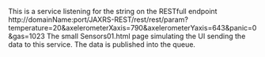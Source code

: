
This is a service listening for the string on the RESTfull endpoint http://domainName:port/JAXRS-REST/rest/rest/param?temperature=20&axelerometerXaxis=790&axelerometerYaxis=643&panic=0&gas=1023
The small Sensors01.html page simulating the UI sending the data to this service.
The data is published into the queue.
